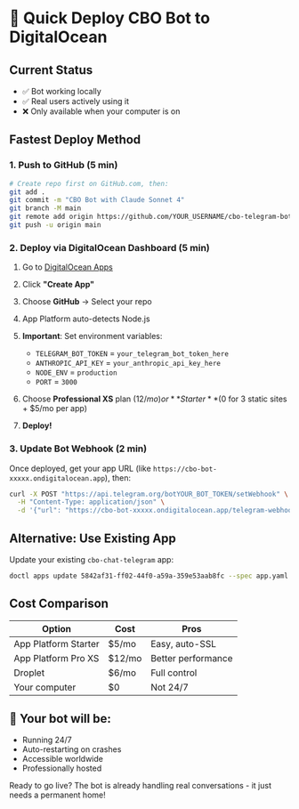 # 🚀 Quick Deploy CBO Bot to DigitalOcean

## Current Status
- ✅ Bot working locally
- ✅ Real users actively using it
- ❌ Only available when your computer is on

## Fastest Deploy Method

### 1. Push to GitHub (5 min)
```bash
# Create repo first on GitHub.com, then:
git add .
git commit -m "CBO Bot with Claude Sonnet 4"
git branch -M main
git remote add origin https://github.com/YOUR_USERNAME/cbo-telegram-bot.git
git push -u origin main
```

### 2. Deploy via DigitalOcean Dashboard (5 min)
1. Go to [DigitalOcean Apps](https://cloud.digitalocean.com/apps)
2. Click **"Create App"**
3. Choose **GitHub** → Select your repo
4. App Platform auto-detects Node.js
5. **Important**: Set environment variables:
   - `TELEGRAM_BOT_TOKEN` = `your_telegram_bot_token_here`
   - `ANTHROPIC_API_KEY` = `your_anthropic_api_key_here`
   - `NODE_ENV` = `production`
   - `PORT` = `3000`

6. Choose **Professional XS** plan ($12/mo) or **Starter** ($0 for 3 static sites + $5/mo per app)
7. **Deploy!**

### 3. Update Bot Webhook (2 min)
Once deployed, get your app URL (like `https://cbo-bot-xxxxx.ondigitalocean.app`), then:

```bash
curl -X POST "https://api.telegram.org/botYOUR_BOT_TOKEN/setWebhook" \
  -H "Content-Type: application/json" \
  -d '{"url": "https://cbo-bot-xxxxx.ondigitalocean.app/telegram-webhook"}'
```

## Alternative: Use Existing App

Update your existing `cbo-chat-telegram` app:
```bash
doctl apps update 5842af31-ff02-44f0-a59a-359e53aab8fc --spec app.yaml
```

## Cost Comparison

| Option | Cost | Pros |
|--------|------|------|
| App Platform Starter | $5/mo | Easy, auto-SSL |
| App Platform Pro XS | $12/mo | Better performance |
| Droplet | $6/mo | Full control |
| Your computer | $0 | Not 24/7 |

## 🎯 Your bot will be:
- Running 24/7
- Auto-restarting on crashes  
- Accessible worldwide
- Professionally hosted

Ready to go live? The bot is already handling real conversations - it just needs a permanent home!